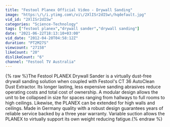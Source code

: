 ```yaml
---
title: "Festool Planex Official Video - Drywall Sanding"
image: "https:\/\/i.ytimg.com\/vi\/2XlISr2dISw\/hqdefault.jpg"
vid_id: "2XlISr2dISw"
categories: "Science-Technology"
tags: ["festool planex","drywall sander","drywall sanding"]
date: "2021-06-22T18:13:10+03:00"
vid_date: "2012-04-20T04:58:12Z"
duration: "PT2M27S"
viewcount: "27158"
likeCount: "20"
dislikeCount: "6"
channel: "Festool TV Australia"
---
```

{% raw %}The Festool PLANEX Drywall Sander is a virtually dust-free drywall sanding solution when coupled with Festool's CT 36 AutoClean Dust Extractor. Its longer lasting, less expensive sanding abrasives reduce operating costs and total cost of ownership. A modular design allows the unit to be collapsed in size for spaces ranging from hallways to full rooms to high ceilings. Likewise, the PLANEX can be extended for high walls and ceilings. Made in Germany quality with a robust design guarantees years of reliable service backed by a three year warranty. Variable suction allows the PLANEX to virtually support its own weight reducing fatigue.{% endraw %}

